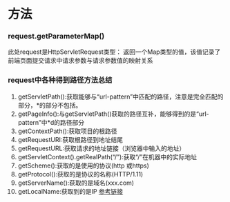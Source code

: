 #
# 方法
### request.getParameterMap()
此处request是HttpServletRequest类型：
返回一个Map类型的值，该值记录了前端页面提交请求中请求参数与请求参数值的映射关系
### request中各种得到路径方法总结
1. getServletPath():获取能够与“url-pattern”中匹配的路径，注意是完全匹配的部分，*的部分不包括。 
2. getPageInfo():与getServletPath()获取的路径互补，能够得到的是“url-pattern”中*d的路径部分 
3. getContextPath():获取项目的根路径 
4. getRequestURI:获取根路径到地址结尾 
5. getRequestURL:获取请求的地址链接（浏览器中输入的地址） 
6. getServletContext().getRealPath(“/”):获取“/”在机器中的实际地址 
7. getScheme():获取的是使用的协议(http 或https) 
8. getProtocol():获取的是协议的名称(HTTP/1.11) 
9. getServerName():获取的是域名(xxx.com) 
10. getLocalName:获取到的是IP
[参考链接](https://blog.csdn.net/qq_27770257/article/details/79438987 )